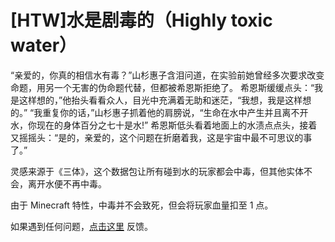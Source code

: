 # [HTW]水是剧毒的（Highly toxic water）

“亲爱的，你真的相信水有毒？”山杉惠子含泪问道，在实验前她曾经多次要求改变命题，用另一个无害的伪命题代替，但都被希恩斯拒绝了。
希恩斯缓缓点头：“我是这样想的，”他抬头看看众人，目光中充满着无助和迷茫，“我想，我是这样想的。”
“我重复你的话，”山杉惠子抓着他的肩膀说，“生命在水中产生并且离不开水，你现在的身体百分之七十是水!”
希恩斯低头看着地面上的水渍点点头，接着又摇摇头：“是的，亲爱的，这个问题在折磨着我，这是宇宙中最不可思议的事了。”

灵感来源于《三体》，这个数据包让所有碰到水的玩家都会中毒，但其他实体不会，离开水便不再中毒。

由于 Minecraft 特性，中毒并不会致死，但会将玩家血量扣至 1 点。

如果遇到任何问题，[点击这里](https://github.com/WhiteElephant-abc/datapack/issues/new/choose) 反馈。
